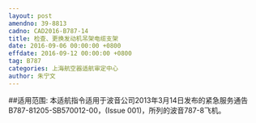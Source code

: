 ```yaml
---
layout: post
amendno: 39-8813
cadno: CAD2016-B787-14
title: 检查、更换发动机吊架电缆支架
date: 2016-09-06 00:00:00 +0800
effdate: 2016-09-12 00:00:00 +0800
tag: B787
categories: 上海航空器适航审定中心
author: 朱宁文
---
```


##适用范围:
本适航指令适用于波音公司2013年3月14日发布的紧急服务通告B787-81205-SB570012-00，(Issue 001)，所列的波音787-8飞机。

